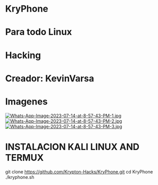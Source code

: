 # KryPhone
# Para todo Linux
# Hacking
# Creador: KevinVarsa

# Imagenes

[![Whats-App-Image-2023-07-14-at-8-57-43-PM-1.jpg](https://i.postimg.cc/d3R77K25/Whats-App-Image-2023-07-14-at-8-57-43-PM-1.jpg)](https://postimg.cc/kR4MZzhS)
[![Whats-App-Image-2023-07-14-at-8-57-43-PM-2.jpg](https://i.postimg.cc/3wydXGj4/Whats-App-Image-2023-07-14-at-8-57-43-PM-2.jpg)](https://postimg.cc/kVmJ9Bpq)
[![Whats-App-Image-2023-07-14-at-8-57-43-PM-3.jpg](https://i.postimg.cc/9fTcXYtp/Whats-App-Image-2023-07-14-at-8-57-43-PM-3.jpg)](https://postimg.cc/Z9TGV3QB)
# INSTALACION KALI LINUX AND TERMUX
git clone https://github.com/Krypton-Hacks/KryPhone.git
cd KryPhone
./kryphone.sh
